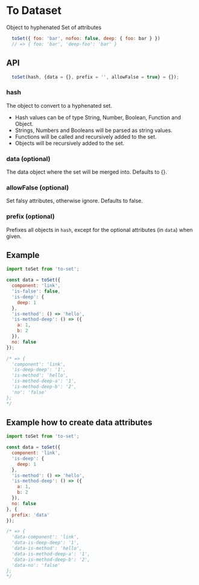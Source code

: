 # To Dataset

Object to hyphenated Set of attributes
```js
  toSet({ foo: 'bar', nofoo: false, deep: { foo: bar } })
  // => { foo: 'bar', 'deep-foo': 'bar' }
```

## API

```js
  toSet(hash, {data = {}, prefix = '', allowFalse = true} = {});
```

### hash
The object to convert to a hyphenated set.

- Hash values can be of type String, Number, Boolean, Function and Object.
- Strings, Numbers and Booleans will be parsed as string values.
- Functions will be called and recursively added to the set.
- Objects will be recursively added to the set.

### data (optional)
The data object where the set will be merged into. Defaults to {}.

### allowFalse (optional)
Set falsy attributes, otherwise ignore. Defaults to false.

### prefix (optional)
Prefixes all objects in `hash`, except for the optional attributes (in `data`) when given.


## Example

```js
import toSet from 'to-set';

const data = toSet({
  component: 'link',
  'is-false': false,
  'is-deep': {
    deep: 1
  },
  'is-method': () => 'hello',
  'is-method-deep': () => ({
    a: 1,
    b: 2
  }),
  no: false
});

/* => {
  'component': 'link',
  'is-deep-deep': '1',
  'is-method': 'hello',
  'is-method-deep-a': '1',
  'is-method-deep-b': '2',
  'no': 'false'
};
*/

```

## Example how to create data attributes

```js
import toSet from 'to-set';

const data = toSet({
  component: 'link',
  'is-deep': {
    deep: 1
  },
  'is-method': () => 'hello',
  'is-method-deep': () => ({
    a: 1,
    b: 2
  }),
  no: false
}, {
  prefix: 'data'
});

/* => {
  'data-component': 'link',
  'data-is-deep-deep': '1',
  'data-is-method': 'hello',
  'data-is-method-deep-a': '1',
  'data-is-method-deep-b': '2',
  'data-no': 'false'
};
*/

```
